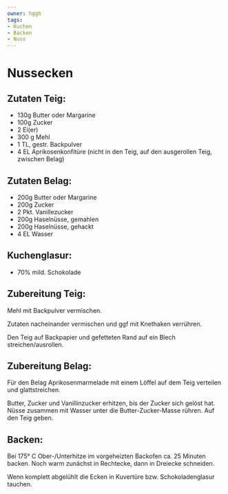 ```yaml
---
owner: hggh
tags:
- Kuchen
- Backen
- Nuss
---
```


Nussecken
=====================

Zutaten Teig:
-------------
 * 130g Butter oder Margarine
 * 100g 	Zucker
 * 2 	Ei(er)
 * 300 g 	Mehl
 * 1 TL, gestr. 	Backpulver
 * 4 EL Aprikosenkonfitüre (nicht in den Teig, auf den ausgerollen Teig, zwischen Belag)

Zutaten Belag:
----------------
 * 200g Butter oder Margarine
 * 200g 	Zucker
 * 2 Pkt. 	Vanillezucker
 * 200g 	Haselnüsse, gemahlen
 * 200g 	Haselnüsse, gehackt
 * 4 EL 	Wasser

Kuchenglasur:
----------------
* 70% mild. Schokolade

Zubereitung Teig:
------------

Mehl mit Backpulver vermischen.

Zutaten nacheinander vermischen und ggf mit Knethaken verrühren.

Den Teig auf Backpapier und gefetteten Rand auf ein Blech streichen/ausrollen.


Zubereitung Belag:
----------------

Für den Belag Aprikosenmarmelade mit einem Löffel auf dem Teig verteilen und glattstreichen.

Butter, Zucker und Vanillinzucker erhitzen, bis der Zucker sich gelöst hat.
Nüsse zusammen mit Wasser unter die Butter-Zucker-Masse rühren. Auf den Teig geben.


Backen:
---------------
Bei 175° C Ober-/Unterhitze im vorgeheizten Backofen ca. 25 Minuten backen. 
Noch warm zunächst in Rechtecke, dann in Dreiecke schneiden.

Wenn komplett abgelühlt die Ecken in Kuvertüre bzw. Schokoladenglasur tauchen. 



